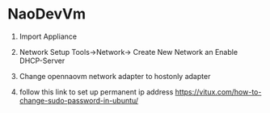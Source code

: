 # NaoDevVm #

1. Import Appliance

2. Network Setup
    Tools->Network-> Create New Network an Enable DHCP-Server
3. Change opennaovm network adapter to hostonly adapter
4. follow this link to set up permanent ip address <https://vitux.com/how-to-change-sudo-password-in-ubuntu/>